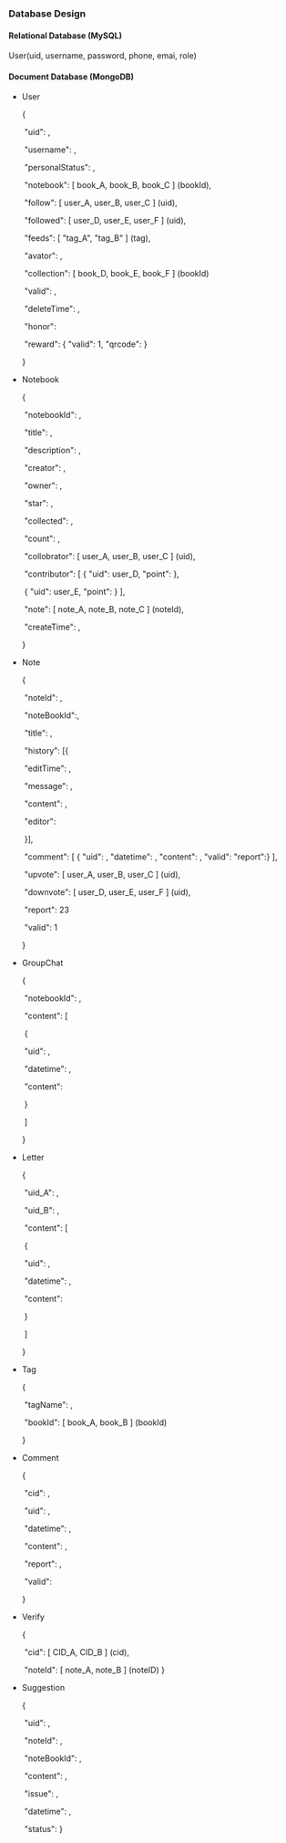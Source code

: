 ### Database Design

#### Relational Database (MySQL)

User(uid, username, password, phone, emai, role)

#### Document Database (MongoDB)

- User

  {

  ​	"uid": ,

  ​	"username": ,

  ​	"personalStatus": ,

  ​	"notebook": [ book_A, book_B, book_C ] (bookId),

  ​	"follow": [ user_A, user_B, user_C ] (uid),

  ​	"followed": [ user_D, user_E, user_F ] (uid),

  ​	"feeds": [ "tag_A", "tag_B" ] (tag),

  ​	"avator": ,

  ​	"collection": [ book_D, book_E, book_F ] (bookId)

  ​	"valid": ,

  ​	"deleteTime": ,

  ​	"honor":

  ​	"reward": { "valid": 1, "qrcode":  }


  }

- Notebook

  {

  ​	"notebookId": ,

  ​	"title": ,

  ​	"description": ,

  ​	"creator": ,

  ​	"owner": ,

  ​	"star": ,

  ​	"collected": ,

  ​	"count": ,

  ​	"collobrator": [ user_A, user_B, user_C ] (uid),

  ​	"contributor": [ { "uid": user_D, "point":  },  

  ​				{ "uid": user_E, "point":  } ],

  ​	"note": [ note_A, note_B, note_C ] (noteId),

  ​	"createTime": ,

  }

- Note

  {

  ​	"noteId": ,

  ​	"noteBookId":, 

  ​	"title": ,

  ​	"history": [{

  ​		"editTime": ,

  ​		"message": ,

  ​		"content": ,

  ​		"editor": 

  ​	}],

  ​	"comment": [ { "uid": , "datetime": , "content": , "valid": "report":} ],

  ​	"upvote": [ user_A, user_B, user_C ] (uid),

  ​	"downvote": [ user_D, user_E, user_F ] (uid),

  ​	"report": 23

  ​	"valid": 1

  }

- GroupChat

  {

  ​	"notebookId": ,

  ​	"content": [

  ​		{

  ​			"uid": ,

  ​			"datetime": ,

  ​			"content":

  ​		}

  ​	]

  }

- Letter

  {

  ​	"uid_A": ,

  ​	"uid_B": ,

  ​	"content": [

  ​		{

  ​			"uid": ,

  ​			"datetime": ,

  ​			"content":

  ​		}

  ​	]

  }

- Tag

  {

  ​	"tagName": ,

  ​	"bookId": [ book_A, book_B ] (bookId)

  }

- Comment 

  {

  ​	"cid": ,

  ​	"uid": ,

  ​	"datetime": ,

  ​	"content": ,

  ​	"report": ,

  ​	"valid":

  }

- Verify 

  {

  ​	"cid": [ CID_A, CID_B ] (cid),


  ​	"noteId":  [ note_A, note_B ] (noteID)
  }

- Suggestion

   {

   ​	"uid": ,

   ​	"noteId": ,

   ​	"noteBookId": ,

   ​	"content": ,

   ​	"issue": ,

   ​	"datetime": , 

   ​	"status":
    }

